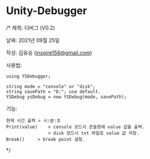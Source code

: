 # Unity-Debugger

/*
 제목: 디버그 (V0.2)
 
 날짜: 2021년 09월 25일
 
 작성: 김유승 (inspire156@gmail.com)
 
 사용법:
 
	using YSDebugger;
 
    string mode = "console" or "disk";
    string savePath = "D:"; use default.
    YSDebug ysDebug = new YSDebug(mode, savePath);
    
 기능: 
 
    현재 시간 출력 > 시:분:초
    Print(value)    > console 모드시 콘솔창에 value 값을 출력.
                    > disk 모드시 txt 파일로 value 값 저장.
    Break()     > break point 설정.
    
 */
